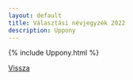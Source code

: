 ```yaml
---
layout: default
title: Választási névjegyzék 2022
description: Uppony
---
```


{% include Uppony.html %}

[Vissza](./)